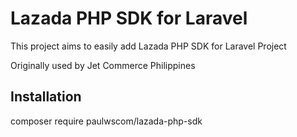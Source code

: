 # Lazada PHP SDK for Laravel

This project aims to easily add Lazada PHP SDK for Laravel Project

Originally used by Jet Commerce Philippines

## Installation

composer require paulwscom/lazada-php-sdk
